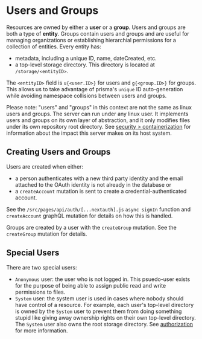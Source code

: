 # Users and Groups

Resources are owned by either a **user** or a **group**. Users and groups are both a type of **entity**. Groups contain users and groups and are useful for managing organizations or establishing hierarchial permissions for a collection of entities. Every entity has:

- metadata, including a unique ID, name, dateCreated, etc.
- a top-level storage directory. This directory is located at `/storage/<entityID>`.

The `<entityID>` field is `u{<user.ID>}` for users and `g{<group.ID>}` for groups. This allows us to take advantage of prisma's `unique` ID auto-generation while avoiding namespace collisions between users and groups.

Please note: "users" and "groups" in this context are not the same as linux users and groups. The server can run under any linux user. It implements users and groups on its own layer of abstraction, and it only modifies files under its own repository root directory. See [security > containerization](/docs/authentication_verification_and_security.md) for information about the impact this server makes on its host system.

## Creating Users and Groups

Users are created when either:

- a person authenticates with a new third party identity and the email attached to the OAuth identity is not already in the database or
- a `createAccount` mutation is sent to create a credential-authenticated account.

See the `/src/pages/api/auth/[...nextauth].js` `async signIn` function and `createAccount` graphQL mutation for details on how this is handled.

Groups are created by a user with the `createGroup` mutation. See the `createGroup` mutation for details.

## Special Users

There are two special users:

- `Anonymous` user: the user who is not logged in. This psuedo-user exists for the purpose of being able to assign public read and write permissions to files.
- `System` user: the system user is used in cases where nobody should have control of a resource. For example, each user's top-level directory is owned by the `System` user to prevent them from doing something stupid like giving away ownership rights on their own top-level directory. The `System` user also owns the root storage directory. See [authorization](/docs/authorization.md) for more information.
